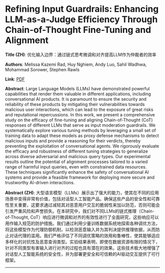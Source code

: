 # Refining Input Guardrails: Enhancing LLM-as-a-Judge Efficiency Through Chain-of-Thought Fine-Tuning and Alignment 

**Title (ZH)**: 优化输入边界：通过链式思考微调和对齐提高LLM作为仲裁者的效率 

**Authors**: Melissa Kazemi Rad, Huy Nghiem, Andy Luo, Sahil Wadhwa, Mohammad Sorower, Stephen Rawls  

**Link**: [PDF](https://arxiv.org/pdf/2501.13080)  

**Abstract**: Large Language Models (LLMs) have demonstrated powerful capabilities that render them valuable in different applications, including conversational AI products. It is paramount to ensure the security and reliability of these products by mitigating their vulnerabilities towards malicious user interactions, which can lead to the exposure of great risks and reputational repercussions. In this work, we present a comprehensive study on the efficacy of fine-tuning and aligning Chain-of-Thought (CoT) responses of different LLMs that serve as input moderation guardrails. We systematically explore various tuning methods by leveraging a small set of training data to adapt these models as proxy defense mechanisms to detect malicious inputs and provide a reasoning for their verdicts, thereby preventing the exploitation of conversational agents. We rigorously evaluate the efficacy and robustness of different tuning strategies to generalize across diverse adversarial and malicious query types. Our experimental results outline the potential of alignment processes tailored to a varied range of harmful input queries, even with constrained data resources. These techniques significantly enhance the safety of conversational AI systems and provide a feasible framework for deploying more secure and trustworthy AI-driven interactions. 

**Abstract (ZH)**: 大型语言模型（LLMs）展示出了强大的能力，使其在不同的应用场景中变得非常有价值，包括对话型人工智能产品。确保这些产品的安全性和可靠性至关重要，这要求通过减轻其对恶意用户交互的脆弱性来加以防范，否则可能会引发严重风险和声誉损失。在本研究中，我们对不同LLMs的链式推理（Chain-of-Thought, CoT）响应进行微调和对齐的有效性进行了全面研究，这些响应可以用作输入规范的防护措施。我们通过利用少量训练数据系统地探索各种调优方法，将这些模型作为代理防御机制，以检测恶意输入并为其判决提供推理依据，从而防止对话代理的滥用。我们严格评估了不同调优策略的效用和鲁棒性，使其能够适应多样化的对抗性及恶意查询类型。实验结果表明，即使在数据资源有限的情况下，针对不同类型有害输入进行对齐的过程也具有潜在的效果。这些技术极大地增强了对话型人工智能系统的安全性，并为部署更安全和可信赖的AI驱动交互提供了可行框架。 

---
